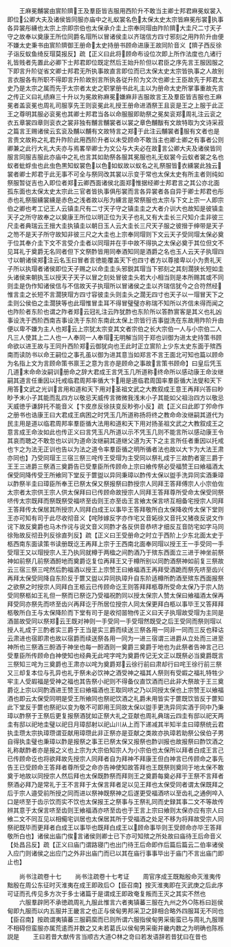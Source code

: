 <!-- { "loadSidebar": true } -->
　　王麻冕黼裳由賔阶隮王及羣臣皆吉服用西阶升不敢当主卿士邦君麻冕蚁裳入即位公卿大夫及诸侯皆同服亦庙中之礼蚁裳名色太保太史太宗皆麻冕彤裳执事各异裳彤纁也太宗上宗即宗伯也太保承介圭上宗奉同瑁由阼阶隮大圭尺二寸天子守之故奉以奠康王所位同爵名瑁所以冒诸侯圭以齐瑞信方四寸邪刻之用阼阶升由便不嫌太史秉书由賔阶隮御王册命太史持册书顾命进康王故同阶音义【隮子西反徐子诣反蚁鱼绮反瑁莫报反】疏【正义曰此将顾命布设位次即上所作法度也凢诸行礼皆贱者先置此必卿下士邦君即位既定然后王始升阶但以君臣之序先言王服因服之下即言升阶従省文卿士邦君无所执事故直言即位而已太保太史太宗皆执事之人故别言衣服各有所职不得即言升阶故别言所执各従升阶为文次也卿士王臣故先于邦君太史乃是太宗之属而先于太宗者太史之职掌册书此礼主以为册命太史所掌事重故先言之传正义曰礼绩麻三十升以为冕故称麻冕嫌麻非吉服故言王及羣臣皆吉服也王麻冕者盖衮冕也周礼司服享先王则衮冕此礼授王册命进酒祭王且衮是王之上服于此正王之尊明其服必衮冕也其卿士邦君当各以命服服即助祭之冕矣衮郑周礼注云衮之衣五章裳四章则衮衣之裳非独有黼言黼裳者以裳之章色黼黻有文故特取为文诗采菽之篇言王赐诸侯云玄衮及黼以黼有文故特言之郑于此注云黼裳者服有文者也是言贵文故称之礼君升阼阶此用西阶升者以未受顾命不敢当主也卿士卿之有事者公则卿兼之此行大礼大夫亦与焉畧举卿士为文公与大夫必在故言公卿大夫及诸侯皆同服言同服吉服此亦庙中之礼也言其如助祭各服其冕服也礼无蚁裳今云蚁者裳之名也蚁者蚍蜉虫也此虫色黒知蚁裳色以色如蚁故以蚁名之礼祭服皆衣纁裳此独云裳者卿士邦君于此无事不可全与祭同改其裳以示变于常也太保太史有所主者则纯如祭服暂従吉也入即位者郑云卿西面诸侯北面郑惟据经卿士邦君言之其公亦北面孤东面也太保太史太宗此三官者皆执事俱彤裳而言各异裳者各自异于卿士邦君也彤赤也礼祭服纁裳纁是赤色之浅者故以彤为纁言是常祭服也太宗与下文上宗一人即宗伯之卿也考工记王人云镇圭尺有二寸天子守之镇圭圭之大者介训大也故知是彼镇圭天子之所守故奉之以奠康王所位以明正位为天子也礼又有大圭长三尺知介圭非彼三尺圭者典瑞云王搢大圭执镇圭以朝日玉人云大圭长三尺天子服之彼搢于绅带是天子之笏不是天子所守故知非彼三尺之大圭也上宗奉同瑁则下文云天子受同瑁太保必奠于位其奉介圭下文不言受介圭者以同瑁并在手中故不得执之太保必奠于其位但文不见耳礼于奠爵无名同者但下文祭酢皆用同奉酒知同是酒爵之名也玉人云天子执瑁四寸以朝诸侯郑注云名玉曰冒者言徳能覆盖天下也四寸者方以尊接卑以小为贵礼天子所以执瑁者诸侯即位天子赐之以命圭圭头邪鋭其瑁当下邪刻之其刻濶狭长短如圭头诸侯来朝执玉以授天子天子以冒之刻处冒彼圭头若大小相当则是本所赐其或不同则圭是伪作知诸侯信与不信故天子执瑁所以冒诸侯之圭以齐瑞信犹今之合符然经惟言圭之长短不言濶狭瑁方四寸容彼圭头则圭头之濶无四寸也天子以一瑁冒天下之圭则公侯伯之圭濶狭等也此瑁惟冒圭耳不得冒璧璧亦称瑞不知所以齐信未得而闻之也阼阶者东阶也谓之阼者郑云冠礼注云阼犹酢也东阶所以答酢賔客是其义也礼凶事设洗于西阶西南吉事设洗于东阶东南此太保上宗皆行吉事盥洗在东故用阼阶升由便以卑不嫌为主人也郑云上宗犹太宗变其文者宗伯之长大宗伯一人与小宗伯二人凡三人使其上二人也一人奉同一人奉瑁无明解当同于郑也训御为进太史持策书顾命欲以进王故与王同升西阶郑云御犹向也王此时正立賔阶上少东太史东面于殡西南而读防书以命王嗣位之事孔虽以御为进其意当如郑言不言王面北可知也篇以顾命为名指上文为言顾命策书禀王之意为言亦是顾命之事故言策书顾命】曰皇后凭玉几道末命命汝嗣训册命之辞大君成王言凭玉几所道称终命所以感动康王命汝继嗣其道言任重因以托戒临君周邦率循大卞用是道临君周国率羣臣循大法燮和天下用答文武之光训言用和道和天下用对圣祖文武之大教叙成王意王再拜兴答曰眇眇予末小子其能而乱四方以敬忌天威传言微微我浅末小子其能如父祖治四方以敬忌天威徳乎谦辞托不能音义【卞皮彦反徐扶变反眇弥小反】疏【正义曰此即丁夘命作之册书也诰康王曰大君成王病困之时凭玉几所道称扬将终之教命命汝继嗣其道代为民主用是道以临君周邦率羣臣循大法用和道和天下用对扬圣祖文武之大教叙成王之意言成王命汝如此也传正义曰言凭玉凡所道以示不凭玉几则不能言所以感动康王令其哀而聴之不敢忽也以训为道命汝继嗣其道继父道为天下之主言所任者重因以托戒也卞之为法无正训也告以为法之道令率羣臣循之明所循者法也故以大卞为大法王肃亦同也】乃受同瑁王三宿三祭三咤传王受瑁为主受同以祭礼成于三故酌者寔三爵于王王三进爵三祭酒三奠爵告已受羣臣所传顾命上宗曰飨传祭必受福赞王曰飨福酒太保受同降传受王所飨同下堂反于篚盥以异同秉璋以酢传太保以盥手洗异同实酒秉璋以酢祭半圭曰璋臣所奉王已祭太保又祭报祭曰酢授宗人同拜王答拜傅宗人小宗伯佐太宗者太宗供王宗人供太保拜曰已传顾命故授宗人同拜王答拜尊所受命太保受同祭哜传太宗既拜而祭既祭受福哜至齿则王亦至齿王言飨太保言哜互相备宅授宗人同拜王答拜传太保居其所授宗人同拜白成王以事毕王答拜敬所白太保降收传太保下堂则王亦可知有司于此尽收彻音义【咤陟嫁反字亦作宅又音妬徐又音托又猪夜反说文作诧下故反奠爵也马木作诧与说文音义同酢才各反供音恭哜才细反互音防宅如字马同徐殆故反彻丑列反徐直列反】疏【正义曰王受册命之时立于西阶上少东北面太史于柩西南东面读策书读册既讫王再拜上宗于王西南北面奉同瑁以授王王一手受同一手受瑁王又以瑁授宗人王乃执同就樽于两楹之间酌酒乃于殡东西面立三进于神坐前祭神如前祭几前祭酒酹地而奠爵讫复位再拜王又于樽所别以同酌酒祭神如前复三祭故云三宿三祭三咤然后酌福酒以授王上宗赞王曰飨福酒王再拜受酒跪而祭先哜至齿兴再拜太保受同降自东阶反于篚又盥以异同执璋升自东阶适樽所酌酒至殡东西面报祭之欲祭之时授宗人同拜白王柩云已传顾命讫王则答拜拜柩尊所受命太保乃于宗人防受同祭柩如王礼但一祭而已祭讫乃受福祝酌同以授太保宗人赞太保曰飨福酒太保再拜受同亦祭先而哜至齿兴再拜讫于所居位授宗人同太保更拜白柩以事毕王又答拜拜柩敬所白王与太保降阶而下堂有司于是收彻噐物传正义曰天子执瑁故受瑁为主同是酒噐故受同以祭郑云王既对神则一手受同一手受瑁然既受之后王受同而祭则瑁以授人礼成于三酌者实三爵于王当是实三爵而续送三祭各用一同非一同而三反也释诂云肃进也宿即肃也故以宿爵而续送祭各用一同为一进三宿谓三进爵从立处而三进至神所也三祭酒三酹酒于神坐也每一酹酒则一奠爵三奠爵于地也为此祭者告神言己已受羣臣所传顾命白神使知也经典无此咤字咤为奠爵传记无文正以既祭必当奠爵既言三祭知三咤为三奠爵也王肃亦以咤为奠爵郑云徐行前曰肃却行曰咤王徐行前三祭又三却复本位与孔异也礼于祭未必饮神之酒受神之福其人祭则有受嘏之福礼特牲少牢主人受嘏福是受神之福也其告祭小祀则不得备仪直饮酒而已此非大祭故于王三奠爵讫上宗以同酌酒进王赞王曰飨福酒也王取同哜之乃以同授太保也上宗赞王以飨福酒也即云太保受同明是受王所飨同也祭祀饮酒之礼爵未用皆实于篚既饮皆反于篚知此下堂反于篚也祭祀以变为敬不可即用王同故太保以盥手更洗异同实酒于同中乃秉璋以酢祭于王祭后更复报祭酒犹如正祭大礼之亚献也周礼典瑞云四圭有邸以祀天两圭有邸以祀地圭璧以祀日月璋邸射以祀山川从上而下递减其半知半圭曰璋祭统云君执圭瓒太宗执璋瓒谓亚献用璋瓒此非正祭亦是亚献之类故亦执璋若助祭公侯伯子男自得执圭璧也秉璋以酢是报祭之事王已祭太保又报祭也酢训报也故报祭曰酢饮酒之礼称献酢者亦是报之义也上宗为大宗伯知宗人为小宗伯也太保所以拜者白成王言己已传顾命讫也将欲拜故先授宗人同拜者自为拜神不拜康王但白神言已传顾命之事先告王已受顾命王答拜者尊所受之命亦告神使知故答拜也王既祭则奠同于地太保不敢奠于地故以同授宗人然后拜也太保既酢祭而拜则王之奠爵每奠必拜于王祭不言拜者祭酒必拜乃是常礼于王不言拜于太保言拜者足以见王拜也太保受同者谓太保既拜之后于宗人邉受前所授之同而进以祭神既祭神之后遂更受福酒哜以至齿礼之通例啐入口是哜至于齿示饮而实不饮也太保报王之祭事与王祭礼同而史録其事二文不等故传辨其意于太保言哜至齿则王飨福酒亦哜至齿也于王言上宗曰飨则太保亦应有宗人曰飨二文不同互见以相僃宅训居也太保居其所于受福酒之处足不移为将拜故受宗人同祭祀既毕而更拜者白成王以事毕也既拜白成王以顾命事毕则王受顾命亦毕王答拜敬所白也】诸侯出庙门俟言诸侯则卿士已下亦可知殡之所处故曰庙待王后命音义【处昌吕反】疏【正义曰庙门谓路寝门也出门待王后命即作后篇后篇云二伯率诸侯入应门则诸侯之出应门之外非出庙门而已以其在庙行事事毕出于庙门不言出庙门即止也】

　　尚书注疏卷十七
　　尚书注疏卷十七考证
　　周官序成王既黜殷命灭淮夷传黜殷在周公东征时灭淮夷在成王即政后○【臣召南】按灭淮夷即在灭武庚之后此序可证而孔传见多方次于多士诸篇于是谓成王即政奄复叛而王灭之其实不然也
　　六服羣辟罔不承徳疏周礼九服此惟言六者夷镇蕃三服在九州之外○陈栎曰廵侯甸即九服而以内五服并王畿言之也正与侯甸男邦采卫之辞相合略外四服耳无不同也【臣召南】按疏谓夷镇蕃三服羁縻而已则所谓六服指侯甸男采衞蛮已与周礼九服理不相碍但蛮服亦属荒逺而并数之又未若葛氏以侯甸男采衞并畿内数之为明确也陈栎説是
　　王曰若昔大猷传言当顺古大道○林之竒曰若发语辞若昔犹曰在昔也
